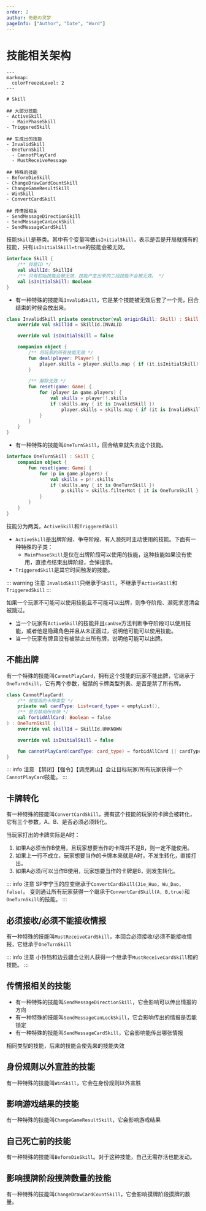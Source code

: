 ```yaml
---
order: 2
author: 奇葩の灵梦
pageInfo: ["Author", "Date", "Word"]
---
```


# 技能相关架构

```markmap
---
markmap:
  colorFreezeLevel: 2
---

# Skill

## 大部分技能
- ActiveSkill
  - MainPhaseSkill
- TriggeredSkill

## 生成出的技能
- InvalidSkill
- OneTurnSkill
  - CannotPlayCard
  - MustReceiveMessage

## 特殊的技能
- BeforeDieSkill
- ChangeDrawCardCountSkill
- ChangeGameResultSkill
- WinSkill
- ConvertCardSkill

## 传情报相关
- SendMessageDirectionSkill
- SendMessageCanLockSkill
- SendMessageCardSkill
```

技能`Skill`是基类。其中有个变量叫做`isInitialSkill`，表示是否是开局就拥有的技能，只有`isInitialSkill=true`的技能会被无效。

```kotlin
interface Skill {
    /** 技能ID */
    val skillId: SkillId
    /** 只有初始技能会被无效，技能产生出来的二段技能不会被无效。 */
    val isInitialSkill: Boolean
}
```

- 有一种特殊的技能叫`InvalidSkill`，它是某个技能被无效后套了一个壳，回合结束的时候会放出来。

```kotlin
class InvalidSkill private constructor(val originSkill: Skill) : Skill {
    override val skillId = SkillId.INVALID

    override val isInitialSkill = false

    companion object {
        /** 将玩家的所有技能无效 */
        fun deal(player: Player) {
            player.skills = player.skills.map { if (it.isInitialSkill) InvalidSkill(it) else it }
        }
       
        /** 解除无效 */
        fun reset(game: Game) {
            for (player in game.players) {
                val skills = player!!.skills
                if (skills.any { it is InvalidSkill })
                    player.skills = skills.map { if (it is InvalidSkill) it.originSkill else it }
            }
        }
    }
}
```

- 有一种特殊的技能叫`OneTurnSkill`，回合结束就失去这个技能。

```kotlin
interface OneTurnSkill : Skill {
    companion object {
        fun reset(game: Game) {
            for (p in game.players) {
                val skills = p!!.skills
                if (skills.any { it is OneTurnSkill })
                    p.skills = skills.filterNot { it is OneTurnSkill }
            }
        }
    }
}
```

技能分为两类，`ActiveSkill`和`TriggeredSkill`

- `ActiveSkill`是出牌阶段、争夺阶段、有人濒死时主动使用的技能。下面有一种特殊的子类：
  - `MainPhaseSkill`是仅在出牌阶段可以使用的技能，这种技能如果没有使用，直接点结束出牌阶段，会弹提示。
- `TriggeredSkill`是其它时间触发的技能。

::: warning 注意
`InvalidSkill`只继承于`Skill`，不继承于`ActiveSkill`和`TriggeredSkill`
:::

如果一个玩家不可能可以使用技能且不可能可以出牌，则争夺阶段、濒死求澄清会被跳过。

- 当一个玩家有`ActiveSkill`的技能并且`canUse`方法判断争夺阶段可以使用技能，或者他是隐藏角色并且从未正面过，说明他可能可以使用技能。
- 当一个玩家有牌且没有被禁止出所有牌，说明他可能可以出牌。

## 不能出牌

有一个特殊的技能叫`CannotPlayCard`，拥有这个技能的玩家不能出牌，它继承于`OneTurnSkill`，它有两个参数，被禁的卡牌类型列表、是否是禁了所有牌。

```kotlin
class CannotPlayCard(
    /** 被禁用的卡牌类型 */
    private val cardType: List<card_type> = emptyList(),
    /** 是否禁用所有牌 */
    val forbidAllCard: Boolean = false
) : OneTurnSkill {
    override val skillId = SkillId.UNKNOWN

    override val isInitialSkill = false

    fun cannotPlayCard(cardType: card_type) = forbidAllCard || cardType in this.cardType
}
```

::: info 注意
【禁闭】【强令】【调虎离山】会让目标玩家/所有玩家获得一个`CannotPlayCard`技能。
:::

## 卡牌转化

有一种特殊的技能叫`ConvertCardSkill`，拥有这个技能的玩家的卡牌会被转化，它有三个参数，A、B、是否必须必须转化。

当玩家打出的卡牌实际是A时：

1. 如果A必须当作B使用，且玩家想要当作的卡牌并不是B，则一定不能使用。
2. 如果上一行不成立，玩家想要当作的卡牌本来就是A时，不发生转化，直接打出。
3. 如果A必须/可以当作B使用，玩家想要当作的卡牌是B，则发生转化。

::: info 注意
SP李宁玉的应变继承于`ConvertCardSkill(Jie_Huo, Wu_Dao, false)`。
变则通让所有玩家获得一个继承于`ConvertCardSkill(A, B,true)`和`OneTurnSkill`的技能。
:::

## 必须接收/必须不能接收情报

有一种特殊的技能叫`MustReceiveCardSkill`，本回合必须接收/必须不能接收情报，它继承于`OneTurnSkill`

::: info 注意
小铃铛和边云疆会让别人获得一个继承于`MustReceiveCardSkill`和的技能。
:::

## 传情报相关的技能

- 有一种特殊的技能叫`SendMessageDirectionSkill`，它会影响可以传出情报的方向
- 有一种特殊的技能叫`SendMessageCanLockSkill`，它会影响传出的情报是否能锁定
- 有一种特殊的技能叫`SendMessageCardSkill`，它会影响能传出哪张情报

相同类型的技能，后来的技能会使先来的技能失效

## 身份规则以外宣胜的技能

有一种特殊的技能叫`WinSkill`，它会在身份规则以外宣胜

## 影响游戏结果的技能

有一种特殊的技能叫`ChangeGameResultSkill`，它会影响游戏结果

## 自己死亡前的技能

有一种特殊的技能叫`BeforeDieSkill`。对于这种技能，自己无需存活也能发动。

## 影响摸牌阶段摸牌数量的技能

有一种特殊的技能叫`ChangeDrawCardCountSkill`，它会影响摸牌阶段摸牌的数量。